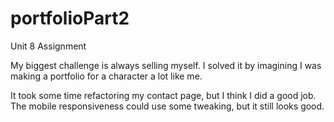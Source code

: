 # portfolioPart2
Unit 8 Assignment

My biggest challenge is always selling myself. I solved it by imagining I was making a portfolio for a character a lot like me.

It took some time refactoring my contact page, but I think I did a good job. The mobile responsiveness could use some tweaking, but it still looks good.

